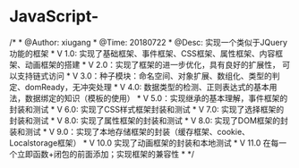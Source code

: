 # JavaScript-
/* * @Author: xiugang * @Time: 20180722 * @Desc: 实现一个类似于JQuery功能的框架 * V 1.0: 实现了基础框架、事件框架、CSS框架、属性框架、内容框架、动画框架的搭建 * V 2.0：实现了框架的进一步优化，具有良好的扩展性， 可以支持链式访问 * V 3.0：种子模块：命名空间、对象扩展、数组化、类型的判定、domReady，无冲突处理 * V 4.0: 数据类型的检测、正则表达式的基本用法，数据绑定的知识（模板的使用） * V 5.0：实现继承的基本理解，事件框架的封装和测试 * V 6.0: 实现了CSS样式框架封装和测试 * V 7.0: 实现了选择框架的封装和测试 * V 8.0: 实现了属性框架的封装和测试 * V 8.0: 实现了DOM框架的封装和测试 * V 9.0：实现了本地存储框架的封装（缓存框架、cookie、Localstorage框架） * V 10.0 实现了动画框架的封装和本地测试 * V 11.0 在每一个立即函数+闭包的前面添加；实现框架的兼容性 * */

